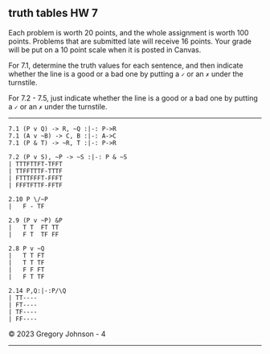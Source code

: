 ## truth tables HW 7

Each problem is worth 20 points, and the whole assignment is worth 100 points. Problems that are submitted late will receive 16 points. Your grade will be put on a 10 point scale when it is posted in Canvas.

For 7.1, determine the truth values for each sentence, and then indicate whether the line is a good or a bad one by putting a `✓` or an `✗` under the turnstile. 

For 7.2 - 7.5, just indicate whether the line is a good or a bad one by putting a `✓` or an `✗` under the turnstile.

---


~~~{.TruthTable .Validity system="magnusSL" options="turnstilemark nocounterexample nodash autoAtoms" points="20" late-credit="16"}
7.1 (P v Q) -> R, ~Q :|-: P->R
7.1 (A v ~B) -> C, B :|-: A->C
7.1 (P & T) -> ~R, T :|-: P->R
~~~

~~~{.TruthTable .Validity system="magnusSL" options="turnstilemark nocounterexample nodash" points="20" late-credit="16"}
7.2 (P v S), ~P -> ~S :|-: P & ~S
| TTTFTTFT-TFFT	
| TTFFTTTF-TTTF	
| FTTTFFFT-FFFT	
| FFFTFTTF-FFTF
~~~

~~~{.TruthTable .Partial}
2.10 P \/~P
|   F - TF
~~~

~~~{.TruthTable .Simple}
2.9 (P v ~P) &P
|   T T  FT	TT
|   F T  TF FF
~~~

~~~{.TruthTable .Simple}
2.8 P v ~Q
|   T T FT
|   T T TF
|	F F FT
|	F T TF
~~~

```{.TruthTable .Validity trueMark="1" falseMark="0"}
2.14 P,Q:|-:P/\Q
| TT----
| FT----
| TF----
| FF----
```


&copy; 2023 Gregory Johnson - 4

---
